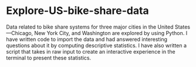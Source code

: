 # Explore-US-bike-share-data

Data related to bike share systems for three major cities in the United States—Chicago, New York City, and Washington are explored by using Python.
I have written  code to import the data and had answered interesting questions about it by computing descriptive statistics. I have also written a script that takes in raw input to create an interactive experience in the terminal to present these statistics.
